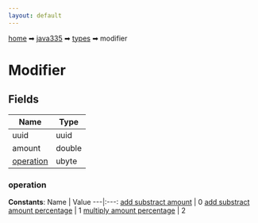 ```yaml
---
layout: default
---
```


[home](/) ➡ [java335](/protocol/java335) ➡ [types](/protocol/java335/types) ➡ modifier

# Modifier

## Fields

Name | Type
---|---
uuid | uuid
amount | double
[operation](#operation) | ubyte

### operation

**Constants**:
Name | Value
---|:---:
[add substract amount](operation_add-substract-amount) | 0
[add substract amount percentage](operation_add-substract-amount-percentage) | 1
[multiply amount percentage](operation_multiply-amount-percentage) | 2

